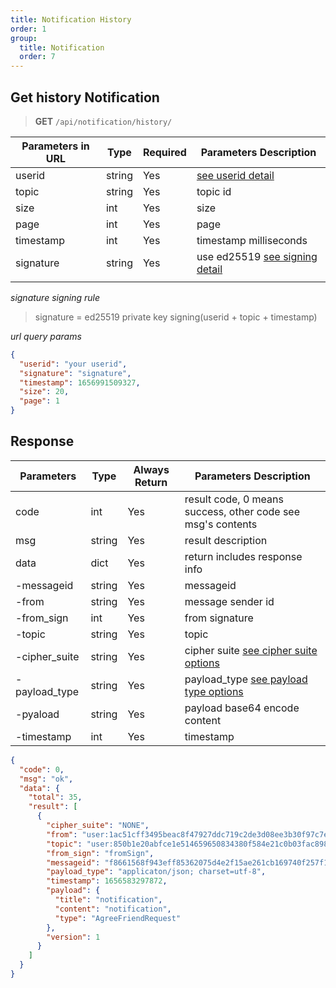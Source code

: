```yaml
---
title: Notification History
order: 1
group:
  title: Notification
  order: 7
---
```


## Get history Notification

> **GET** `/api/notification/history/`

| Parameters in URL | Type   | Required | Parameters Description                                                |
| ----------------- | ------ | -------- | --------------------------------------------------------------------- |
| userid            | string | Yes      | [see userid detail](/docs/Web3MQ-API/pubkey/Save_pubkey#generate-your-userid) |
| topic             | string | Yes      | topic id                                                              |
| size              | int    | Yes      | size                                                                  |
| page              | int    | Yes      | page                                                                  |
| timestamp         | int    | Yes      | timestamp milliseconds                                                |
| signature         | string | Yes      | use ed25519 [see signing detail](/docs/Web3MQ-API/signature)                  |
|                   |

_signature signing rule_

> signature = ed25519 private key signing(userid + topic + timestamp)

_url query params_

```json
{
  "userid": "your userid",
  "signature": "signature",
  "timestamp": 1656991509327,
  "size": 20,
  "page": 1
}
```

## Response

| Parameters    | Type   | Always Return | Parameters Description                                                        |
| ------------- | ------ | ------------- | ----------------------------------------------------------------------------- |
| code          | int    | Yes           | result code, 0 means success, other code see msg's contents                   |
| msg           | string | Yes           | result description                                                            |
| data          | dict   | Yes           | return includes response info                                                 |
| -messageid    | string | Yes           | messageid                                                                     |
| -from         | string | Yes           | message sender id                                                             |
| -from_sign    | int    | Yes           | from signature                                                                |
| -topic        | string | Yes           | topic                                                                         |
| -cipher_suite | string | Yes           | cipher suite [see cipher suite options](/web3mq/message#ciphersuite-options)  |
| -payload_type | string | Yes           | payload_type [see payload type options ](/web3mq/message#payloadtype-options) |
| -pyaload      | string | Yes           | payload base64 encode content                                                 |
| -timestamp    | int    | Yes           | timestamp                                                                     |

```json
{
  "code": 0,
  "msg": "ok",
  "data": {
    "total": 35,
    "result": [
      {
        "cipher_suite": "NONE",
        "from": "user:1ac51cff3495beac8f47927ddc719c2de3d08ee3b30f97c7ecd27b77",
        "topic": "user:850b1e20abfce1e514659650834380f584e21c0b03fac89847fa86c6",
        "from_sign": "fromSign",
        "messageid": "f8661568f943eff85362075d4e2f15ae261cb169740f257f1a743cdc",
        "payload_type": "applicaton/json; charset=utf-8",
        "timestamp": 1656583297872,
        "payload": {
          "title": "notification",
          "content": "notification",
          "type": "AgreeFriendRequest"
        },
        "version": 1
      }
    ]
  }
}
```
